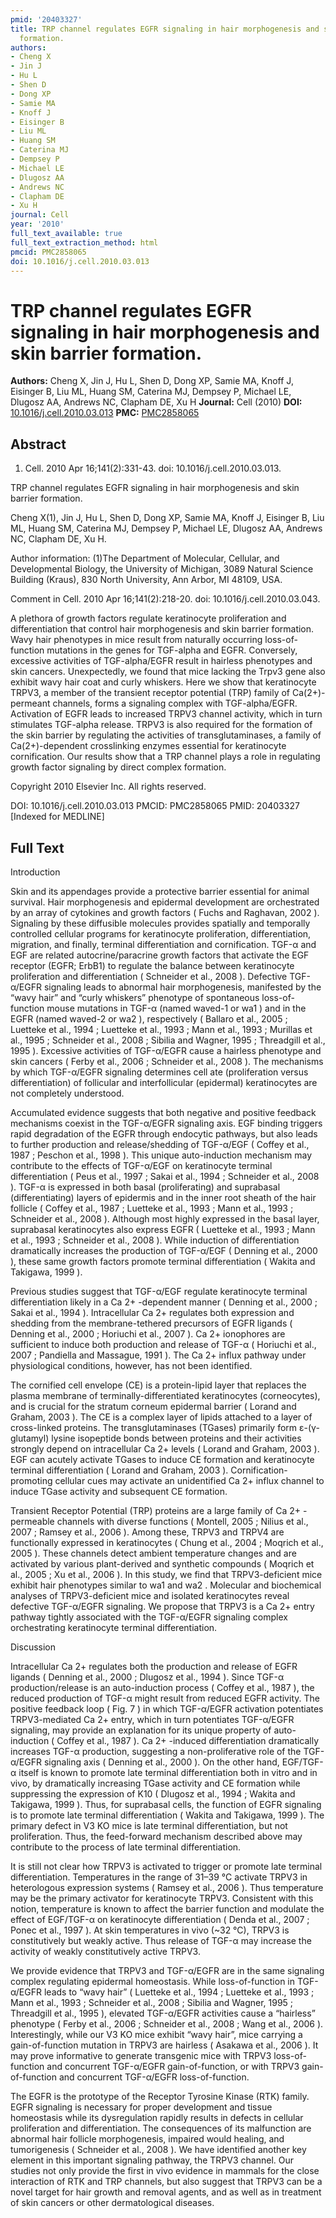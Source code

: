 ```yaml
---
pmid: '20403327'
title: TRP channel regulates EGFR signaling in hair morphogenesis and skin barrier
  formation.
authors:
- Cheng X
- Jin J
- Hu L
- Shen D
- Dong XP
- Samie MA
- Knoff J
- Eisinger B
- Liu ML
- Huang SM
- Caterina MJ
- Dempsey P
- Michael LE
- Dlugosz AA
- Andrews NC
- Clapham DE
- Xu H
journal: Cell
year: '2010'
full_text_available: true
full_text_extraction_method: html
pmcid: PMC2858065
doi: 10.1016/j.cell.2010.03.013
---
```


# TRP channel regulates EGFR signaling in hair morphogenesis and skin barrier formation.
**Authors:** Cheng X, Jin J, Hu L, Shen D, Dong XP, Samie MA, Knoff J, Eisinger B, Liu ML, Huang SM, Caterina MJ, Dempsey P, Michael LE, Dlugosz AA, Andrews NC, Clapham DE, Xu H
**Journal:** Cell (2010)
**DOI:** [10.1016/j.cell.2010.03.013](https://doi.org/10.1016/j.cell.2010.03.013)
**PMC:** [PMC2858065](https://www.ncbi.nlm.nih.gov/pmc/articles/PMC2858065/)

## Abstract

1. Cell. 2010 Apr 16;141(2):331-43. doi: 10.1016/j.cell.2010.03.013.

TRP channel regulates EGFR signaling in hair morphogenesis and skin barrier 
formation.

Cheng X(1), Jin J, Hu L, Shen D, Dong XP, Samie MA, Knoff J, Eisinger B, Liu ML, 
Huang SM, Caterina MJ, Dempsey P, Michael LE, Dlugosz AA, Andrews NC, Clapham 
DE, Xu H.

Author information:
(1)The Department of Molecular, Cellular, and Developmental Biology, the 
University of Michigan, 3089 Natural Science Building (Kraus), 830 North 
University, Ann Arbor, MI 48109, USA.

Comment in
    Cell. 2010 Apr 16;141(2):218-20. doi: 10.1016/j.cell.2010.03.043.

A plethora of growth factors regulate keratinocyte proliferation and 
differentiation that control hair morphogenesis and skin barrier formation. Wavy 
hair phenotypes in mice result from naturally occurring loss-of-function 
mutations in the genes for TGF-alpha and EGFR. Conversely, excessive activities 
of TGF-alpha/EGFR result in hairless phenotypes and skin cancers. Unexpectedly, 
we found that mice lacking the Trpv3 gene also exhibit wavy hair coat and curly 
whiskers. Here we show that keratinocyte TRPV3, a member of the transient 
receptor potential (TRP) family of Ca(2+)-permeant channels, forms a signaling 
complex with TGF-alpha/EGFR. Activation of EGFR leads to increased TRPV3 channel 
activity, which in turn stimulates TGF-alpha release. TRPV3 is also required for 
the formation of the skin barrier by regulating the activities of 
transglutaminases, a family of Ca(2+)-dependent crosslinking enzymes essential 
for keratinocyte cornification. Our results show that a TRP channel plays a role 
in regulating growth factor signaling by direct complex formation.

Copyright 2010 Elsevier Inc. All rights reserved.

DOI: 10.1016/j.cell.2010.03.013
PMCID: PMC2858065
PMID: 20403327 [Indexed for MEDLINE]

## Full Text

Introduction

Skin and its appendages provide a protective barrier essential for animal survival. Hair morphogenesis and epidermal development are orchestrated by an array of cytokines and growth factors ( Fuchs and Raghavan, 2002 ). Signaling by these diffusible molecules provides spatially and temporally controlled cellular programs for keratinocyte proliferation, differentiation, migration, and finally, terminal differentiation and cornification. TGF-α and EGF are related autocrine/paracrine growth factors that activate the EGF receptor (EGFR; ErbB1) to regulate the balance between keratinocyte proliferation and differentiation ( Schneider et al., 2008 ). Defective TGF-α/EGFR signaling leads to abnormal hair morphogenesis, manifested by the “wavy hair” and “curly whiskers” phenotype of spontaneous loss-of-function mouse mutations in TGF-α (named waved-1 or wa1 ) and in the EGFR (named waved-2 or wa2 ), respectively ( Ballaro et al., 2005 ; Luetteke et al., 1994 ; Luetteke et al., 1993 ; Mann et al., 1993 ; Murillas et al., 1995 ; Schneider et al., 2008 ; Sibilia and Wagner, 1995 ; Threadgill et al., 1995 ). Excessive activities of TGF-α/EGFR cause a hairless phenotype and skin cancers ( Ferby et al., 2006 ; Schneider et al., 2008 ). The mechanisms by which TGF-α/EGFR signaling determines cell ate (proliferation versus differentiation) of follicular and interfollicular (epidermal) keratinocytes are not completely understood.

Accumulated evidence suggests that both negative and positive feedback mechanisms coexist in the TGF-α/EGFR signaling axis. EGF binding triggers rapid degradation of the EGFR through endocytic pathways, but also leads to further production and release/shedding of TGF-α/EGF ( Coffey et al., 1987 ; Peschon et al., 1998 ). This unique auto-induction mechanism may contribute to the effects of TGF-α/EGF on keratinocyte terminal differentiation ( Peus et al., 1997 ; Sakai et al., 1994 ; Schneider et al., 2008 ). TGF-α is expressed in both basal (proliferating) and suprabasal (differentiating) layers of epidermis and in the inner root sheath of the hair follicle ( Coffey et al., 1987 ; Luetteke et al., 1993 ; Mann et al., 1993 ; Schneider et al., 2008 ). Although most highly expressed in the basal layer, suprabasal keratinocytes also express EGFR ( Luetteke et al., 1993 ; Mann et al., 1993 ; Schneider et al., 2008 ). While induction of differentiation dramatically increases the production of TGF-α/EGF ( Denning et al., 2000 ), these same growth factors promote terminal differentiation ( Wakita and Takigawa, 1999 ).

Previous studies suggest that TGF-α/EGF regulate keratinocyte terminal differentiation likely in a Ca 2+ -dependent manner ( Denning et al., 2000 ; Sakai et al., 1994 ). Intracellular Ca 2+ regulates both expression and shedding from the membrane-tethered precursors of EGFR ligands ( Denning et al., 2000 ; Horiuchi et al., 2007 ). Ca 2+ ionophores are sufficient to induce both production and release of TGF-α ( Horiuchi et al., 2007 ; Pandiella and Massague, 1991 ). The Ca 2+ influx pathway under physiological conditions, however, has not been identified.

The cornified cell envelope (CE) is a protein-lipid layer that replaces the plasma membrane of terminally-differentiated keratinocytes (corneocytes), and is crucial for the stratum corneum epidermal barrier ( Lorand and Graham, 2003 ). The CE is a complex layer of lipids attached to a layer of cross-linked proteins. The transglutaminases (TGases) primarily form ε-(γ-glutamyl) lysine isopeptide bonds between proteins and their activities strongly depend on intracellular Ca 2+ levels ( Lorand and Graham, 2003 ). EGF can acutely activate TGases to induce CE formation and keratinocyte terminal differentiation ( Lorand and Graham, 2003 ). Cornification-promoting cellular cues may activate an unidentified Ca 2+ influx channel to induce TGase activity and subsequent CE formation.

Transient Receptor Potential (TRP) proteins are a large family of Ca 2+ -permeable channels with diverse functions ( Montell, 2005 ; Nilius et al., 2007 ; Ramsey et al., 2006 ). Among these, TRPV3 and TRPV4 are functionally expressed in keratinocytes ( Chung et al., 2004 ; Moqrich et al., 2005 ). These channels detect ambient temperature changes and are activated by various plant-derived and synthetic compounds ( Moqrich et al., 2005 ; Xu et al., 2006 ). In this study, we find that TRPV3-deficient mice exhibit hair phenotypes similar to wa1 and wa2 . Molecular and biochemical analyses of TRPV3-deficient mice and isolated keratinocytes reveal defective TGF-α/EGFR signaling. We propose that TRPV3 is a Ca 2+ entry pathway tightly associated with the TGF-α/EGFR signaling complex orchestrating keratinocyte terminal differentiation.

Discussion

Intracellular Ca 2+ regulates both the production and release of EGFR ligands ( Denning et al., 2000 ; Dlugosz et al., 1994 ). Since TGF-α production/release is an auto-induction process ( Coffey et al., 1987 ), the reduced production of TGF-α might result from reduced EGFR activity. The positive feedback loop ( Fig. 7 ) in which TGF-α/EGFR activation potentiates TRPV3-mediated Ca 2+ entry, which in turn potentiates TGF-α/EGFR signaling, may provide an explanation for its unique property of auto-induction ( Coffey et al., 1987 ). Ca 2+ -induced differentiation dramatically increases TGF-α production, suggesting a non-proliferative role of the TGF-α/EGFR signaling axis ( Denning et al., 2000 ). On the other hand, EGF/TGF-α itself is known to promote late terminal differentiation both in vitro and in vivo, by dramatically increasing TGase activity and CE formation while suppressing the expression of K10 ( Dlugosz et al., 1994 ; Wakita and Takigawa, 1999 ). Thus, for suprabasal cells, the function of EGFR signaling is to promote late terminal differentiation ( Wakita and Takigawa, 1999 ). The primary defect in V3 KO mice is late terminal differentiation, but not proliferation. Thus, the feed-forward mechanism described above may contribute to the process of late terminal differentiation.

It is still not clear how TRPV3 is activated to trigger or promote late terminal differentiation. Temperatures in the range of 31–39 °C activate TRPV3 in heterologous expression systems ( Ramsey et al., 2006 ). Thus temperature may be the primary activator for keratinocyte TRPV3. Consistent with this notion, temperature is known to affect the barrier function and modulate the effect of EGF/TGF-α on keratinocyte differentiation ( Denda et al., 2007 ; Ponec et al., 1997 ). At skin temperatures in vivo (~32 °C), TRPV3 is constitutively but weakly active. Thus release of TGF-α may increase the activity of weakly constitutively active TRPV3.

We provide evidence that TRPV3 and TGF-α/EGFR are in the same signaling complex regulating epidermal homeostasis. While loss-of-function in TGF-α/EGFR leads to “wavy hair” ( Luetteke et al., 1994 ; Luetteke et al., 1993 ; Mann et al., 1993 ; Schneider et al., 2008 ; Sibilia and Wagner, 1995 ; Threadgill et al., 1995 ), elevated TGF-α/EGFR activities cause a “hairless” phenotype ( Ferby et al., 2006 ; Schneider et al., 2008 ; Wang et al., 2006 ). Interestingly, while our V3 KO mice exhibit “wavy hair”, mice carrying a gain-of-function mutation in TRPV3 are hairless ( Asakawa et al., 2006 ). It may prove informative to generate transgenic mice with TRPV3 loss-of-function and concurrent TGF-α/EGFR gain-of-function, or with TRPV3 gain-of-function and concurrent TGF-α/EGFR loss-of-function.

The EGFR is the prototype of the Receptor Tyrosine Kinase (RTK) family. EGFR signaling is necessary for proper development and tissue homeostasis while its dysregulation rapidly results in defects in cellular proliferation and differentiation. The consequences of its malfunction are abnormal hair follicle morphogenesis, impaired would healing, and tumorigenesis ( Schneider et al., 2008 ). We have identified another key element in this important signaling pathway, the TRPV3 channel. Our studies not only provide the first in vivo evidence in mammals for the close interaction of RTK and TRP channels, but also suggest that TRPV3 can be a novel target for hair growth and removal agents, and as well as in treatment of skin cancers or other dermatological diseases.
